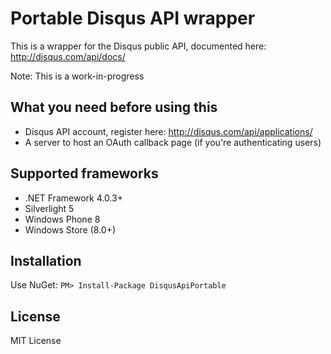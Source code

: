 # Portable Disqus API wrapper

This is a wrapper for the Disqus public API, documented here: http://disqus.com/api/docs/

Note: This is a work-in-progress

## What you need before using this

- Disqus API account, register here: http://disqus.com/api/applications/
- A server to host an OAuth callback page (if you're authenticating users)

## Supported frameworks

- .NET Framework 4.0.3+
- Silverlight 5
- Windows Phone 8
- Windows Store (8.0+)

## Installation

Use NuGet:
`PM> Install-Package DisqusApiPortable`

## License

MIT License

